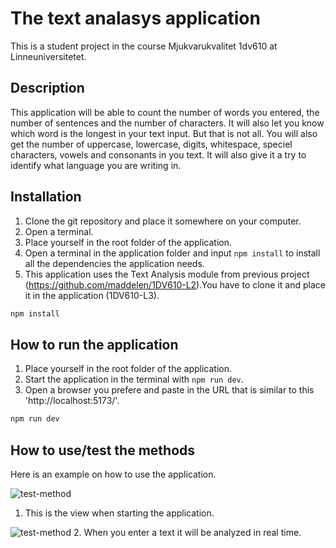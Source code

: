 # The text analasys application

This is a student project in the course Mjukvarukvalitet 1dv610 at Linneuniversitetet.

## Description
This application will be able to count the number of words you entered, the number of sentences and the number of characters. It will also let you know which word is the longest in your text input. But that is not all. You will also get the number of uppercase, lowercase, digits, whitespace, speciel characters, vowels and consonants in you text. It will also give it a try to identify what language you are writing in.

## Installation
1. Clone the git repository and place it somewhere on your computer.
2. Open a terminal.
3. Place yourself in the root folder of the application.
4. Open a terminal in the application folder and input ```npm install``` to install all the dependencies the application needs.
5. This application uses the Text Analysis module from previous project (https://github.com/maddelen/1DV610-L2).You have to clone it and place it in the application (1DV610-L3).

```bash
npm install
```

## How to run the application
1. Place yourself in the root folder of the application.
2. Start the application in the terminal with ```npm run dev```.
3. Open a browser you prefere and paste in the URL that is similar to this 'http://localhost:5173/'.

```bash
npm run dev
```

## How to use/test the methods

Here is an example on how to use the application.

![test-method](./src/images/test-method.png)
1. This is the view when starting the application.

![test-method](./src/images/test-method.png)
2. When you enter a text it will be analyzed in real time.
